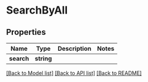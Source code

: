# SearchByAll

## Properties
Name | Type | Description | Notes
------------ | ------------- | ------------- | -------------
**search** | **string** |  | 

[[Back to Model list]](../README.md#documentation-for-models) [[Back to API list]](../README.md#documentation-for-api-endpoints) [[Back to README]](../README.md)


